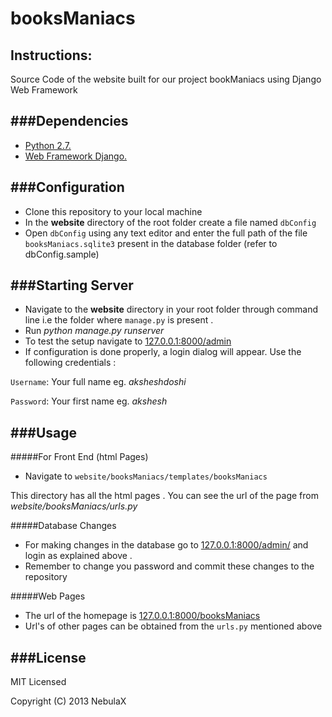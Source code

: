 booksManiacs
============
Instructions:
----------------------------

Source Code of the website built for our project bookManiacs using Django Web Framework

###Dependencies
----------------------------
* [Python 2.7.](http://www.python.org)
* [Web Framework Django.](https://www.djangoproject.com/)

###Configuration
----------------------------
* Clone this repository to your local machine
* In the **website** directory of the root folder create a file named `dbConfig`
* Open `dbConfig` using any text editor and enter the full path of the file `booksManiacs.sqlite3` present in the database folder (refer to dbConfig.sample)
 
###Starting Server
---------------------------- 
* Navigate to the **website** directory in your root folder through command line i.e the folder where `manage.py` is present . 
* Run *python manage.py runserver*
* To test the setup navigate to [127.0.0.1:8000/admin](http://127.0.0.1:8000/admin)
* If configuration is done properly, a login dialog will appear. Use the following credentials :

`Username`: Your full name eg. *aksheshdoshi*

`Password`: Your first name eg. *akshesh*


###Usage
----------------------------
#####For Front End (html Pages)
* Navigate to `website/booksManiacs/templates/booksManiacs`

This directory has all the html pages . You can see the url of the page from 
*website/booksManiacs/urls.py*


#####Database Changes
* For making changes in the database go to [127.0.0.1:8000/admin/](http://127.0.0.1:8000/admin/) and login as explained above . 
* Remember to change you password and commit these changes to the repository


#####Web Pages
* The url of the homepage is [127.0.0.1:8000/booksManiacs](http://127.0.0.1:8000/booksManiacs)
* Url's of other pages can be obtained from the `urls.py` mentioned above


###License
----------------------------
MIT Licensed

Copyright (C) 2013 NebulaX